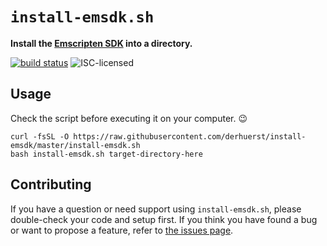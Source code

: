 # `install-emsdk.sh`

**Install the [Emscripten SDK](https://emscripten.org) into a directory.**

[![build status](https://api.travis-ci.org/derhuerst/install-emsdk.sh.svg?branch=master)](https://travis-ci.org/derhuerst/install-emsdk.sh)
![ISC-licensed](https://img.shields.io/github/license/derhuerst/install-emsdk.sh.svg)


## Usage

Check the script before executing it on your computer. 😉

```shell
curl -fsSL -O https://raw.githubusercontent.com/derhuerst/install-emsdk/master/install-emsdk.sh
bash install-emsdk.sh target-directory-here
```


## Contributing

If you have a question or need support using `install-emsdk.sh`, please double-check your code and setup first. If you think you have found a bug or want to propose a feature, refer to [the issues page](https://github.com/derhuerst/install-emsdk.sh/issues).
